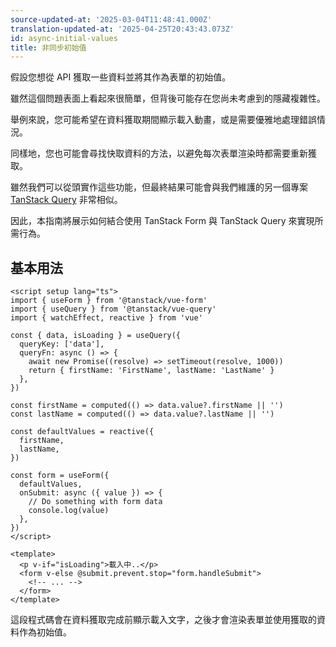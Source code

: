 ```yaml
---
source-updated-at: '2025-03-04T11:48:41.000Z'
translation-updated-at: '2025-04-25T20:43:43.073Z'
id: async-initial-values
title: 非同步初始值
---
```


假設您想從 API 獲取一些資料並將其作為表單的初始值。

雖然這個問題表面上看起來很簡單，但背後可能存在您尚未考慮到的隱藏複雜性。

舉例來說，您可能希望在資料獲取期間顯示載入動畫，或是需要優雅地處理錯誤情況。

同樣地，您也可能會尋找快取資料的方法，以避免每次表單渲染時都需要重新獲取。

雖然我們可以從頭實作這些功能，但最終結果可能會與我們維護的另一個專案 [TanStack Query](https://tanstack.com/query) 非常相似。

因此，本指南將展示如何結合使用 TanStack Form 與 TanStack Query 來實現所需行為。

## 基本用法

```vue
<script setup lang="ts">
import { useForm } from '@tanstack/vue-form'
import { useQuery } from '@tanstack/vue-query'
import { watchEffect, reactive } from 'vue'

const { data, isLoading } = useQuery({
  queryKey: ['data'],
  queryFn: async () => {
    await new Promise((resolve) => setTimeout(resolve, 1000))
    return { firstName: 'FirstName', lastName: 'LastName' }
  },
})

const firstName = computed(() => data.value?.firstName || '')
const lastName = computed(() => data.value?.lastName || '')

const defaultValues = reactive({
  firstName,
  lastName,
})

const form = useForm({
  defaultValues,
  onSubmit: async ({ value }) => {
    // Do something with form data
    console.log(value)
  },
})
</script>

<template>
  <p v-if="isLoading">載入中..</p>
  <form v-else @submit.prevent.stop="form.handleSubmit">
    <!-- ... -->
  </form>
</template>
```

這段程式碼會在資料獲取完成前顯示載入文字，之後才會渲染表單並使用獲取的資料作為初始值。
